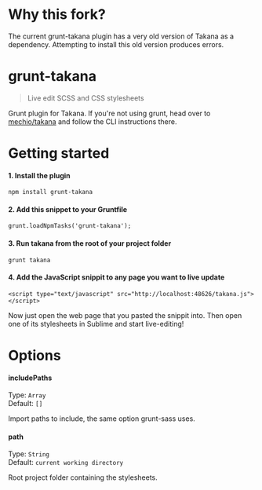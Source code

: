 # Why this fork?
The current grunt-takana plugin has a very old version of Takana as a dependency. Attempting to
install this old version produces errors. 

# grunt-takana

> Live edit SCSS and CSS stylesheets

Grunt plugin for Takana. If you're not using grunt, head over to [mechio/takana](https://github.com/mechio/takana) and follow the CLI instructions there.

# Getting started

#### 1. Install the plugin
```
npm install grunt-takana
```

#### 2. Add this snippet to your Gruntfile
```
grunt.loadNpmTasks('grunt-takana');
```

#### 3. Run takana from the root of your project folder

```
grunt takana
```

#### 4. Add the JavaScript snippit to any page you want to live update

```
<script type="text/javascript" src="http://localhost:48626/takana.js"></script>
```

Now just open the web page that you pasted the snippit into. Then open one of its stylesheets in Sublime and start live-editing!

# Options

#### includePaths

Type: `Array`   
Default: `[]`

Import paths to include, the same option grunt-sass uses.

#### path

Type: `String`  
Default: `current working directory`

Root project folder containing the stylesheets.
